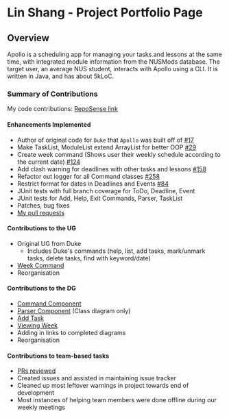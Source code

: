 # Lin Shang - Project Portfolio Page

## Overview
Apollo is a scheduling app for managing your tasks and lessons at the same time, 
with integrated module information from the NUSMods database. 
The target user, an average NUS student, interacts with Apollo using a CLI. 
It is written in Java, and has about 5kLoC. 

### Summary of Contributions
My code contributions: [RepoSense link](https://nus-cs2113-ay2223s2.github.io/tp-dashboard/?search=honglinshang&breakdown=true)    
#### Enhancements Implemented
- Author of original code for `Duke` that `Apollo` was built off of [#17](https://github.com/AY2223S2-CS2113-T13-4/tp/pull/17)
- Make TaskList, ModuleList extend ArrayList for better OOP [#29](https://github.com/AY2223S2-CS2113-T13-4/tp/pull/29)
- Create week command (Shows user their weekly schedule according to the current date) [#124](https://github.com/AY2223S2-CS2113-T13-4/tp/pull/124)
- Add clash warning for deadlines with other tasks and lessons [#158](https://github.com/AY2223S2-CS2113-T13-4/tp/pull/158)
- Refactor out logger for all Command classes [#258](https://github.com/AY2223S2-CS2113-T13-4/tp/pull/258)
- Restrict format for dates in Deadlines and Events [#84](https://github.com/AY2223S2-CS2113-T13-4/tp/pull/84)
- JUnit tests with full branch coverage for ToDo, Deadline, Event
- JUnit tests for Add, Help, Exit Commands, Parser, TaskList
- Patches, bug fixes
- [My pull requests](https://github.com/AY2223S2-CS2113-T13-4/tp/pulls?q=is%3Apr+author%3Ahonglinshang+)
#### Contributions to the UG
- Original UG from Duke
  - Includes Duke's commands (help, list, add tasks, mark/unmark tasks, delete tasks, find with keyword/date)
- [Week Command](https://github.com/AY2223S2-CS2113-T13-4/tp/blob/master/docs/UserGuide.md#week---viewing-weekly-schedule)
- Reorganisation
#### Contributions to the DG
- [Command Component](https://github.com/AY2223S2-CS2113-T13-4/tp/blob/master/docs/DeveloperGuide.md#command-component)
- [Parser Component](https://github.com/AY2223S2-CS2113-T13-4/tp/blob/master/docs/DeveloperGuide.md#parser-component)  (Class diagram only)
- [Add Task](https://github.com/AY2223S2-CS2113-T13-4/tp/blob/master/docs/DeveloperGuide.md#add-task)
- [Viewing Week](https://github.com/AY2223S2-CS2113-T13-4/tp/blob/master/docs/DeveloperGuide.md#viewing-week)
- Adding in links to completed diagrams
- Reorganisation
#### Contributions to team-based tasks
- [PRs reviewed](https://github.com/AY2223S2-CS2113-T13-4/tp/pulls?q=is%3Apr+reviewed-by%3Ahonglinshang+)
- Created issues and assisted in maintaining issue tracker
- Cleaned up most leftover warnings in project towards end of development
- Most instances of helping team members were done offline during our weekly meetings

